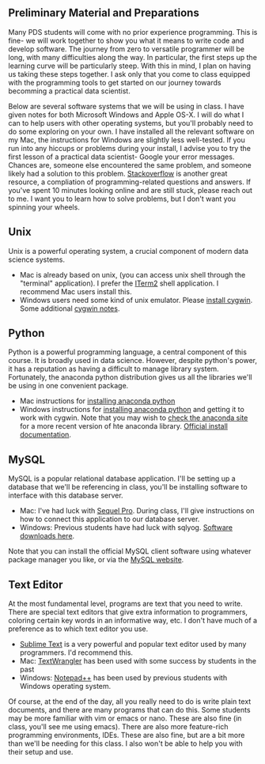 Preliminary Material and Preparations
-------------------------------------

Many PDS students will come with no prior experience programming. This is fine- we
will work together to show you what it means to write code and develop software. The
journey from zero to versatile programmer will be long, with many difficulties along
the way. In particular, the first steps up the learning curve will be particularly
steep. With this in mind, I plan on having us taking these steps together. I ask
only that you come to class equipped with the programming tools to get started
on our journey towards becomming a practical data scientist. 

Below are several software systems that we will be using in class. I have given
notes for both Microsoft Windows and Apple OS-X. I will do what I can to help
users with other operating systems, but you'll probably need to do some exploring
on your own. I have installed all the relevant software on my Mac, the instructions
for Windows are slightly less well-tested. If you run into any hiccups or problems
during your install, I advise you to try the first lesson of a practical data
scientist- Google your error messages. Chances are, someone else encountered the 
same problem, and someone likely had a solution to this problem. [Stackoverflow](stackoverflow.com)
is another great resource, a compliation of programming-related questions and answers.
If you've spent 10 minutes looking online and are still stuck, please reach out to me.
I want you to learn how to solve problems, but I don't want you spinning your 
wheels. 

Unix
----

Unix is a powerful operating system, a crucial component of modern data science systems.

- Mac is already based on unix, (you can access unix shell through the "terminal" application). I prefer the [ITerm2](http://www.iterm2.com/#/section/home) shell application. I recommend Mac users install this.
- Windows users need some kind of unix emulator. Please [install cygwin](http://jattenberg.github.io/PDS-Fall-2013/assets/install/CygwinInstallationGuide.pdf). Some additional [cygwin notes](http://lifehacker.com/179514/geek-to-live--introduction-to-cygwin-part-i).


Python
------

Python is a powerful programming language, a central component of this course. It is broadly used in data science. However, despite python's power, it has a reputation as having a difficult to manage library system. Fortunately, the anaconda python distribution gives us all the libraries we'll be using in one convenient package. 

- Mac instructions for [installing anaconda python](http://docs.continuum.io/anaconda/install.html#mac-install)
- Windows instructions for [installing anaconda python](http://jattenberg.github.io/PDS-Fall-2013/assets/install/AnacondaPythonInstallationGuide.pdf) and getting it to work with cygwin. Note that you may wish to [check the anaconda site](http://continuum.io/downloads) for a more recent version of hte anaconda library.  [Official install documentation](http://docs.continuum.io/anaconda/install.html#windows-install).
 

MySQL
-----

MySQL is a popular relational database application. I'll be setting up a database that we'll be referencing in class, you'll be installing software to interface with this database server. 

- Mac: I've had luck with [Sequel Pro](http://www.sequelpro.com/). During class, I'll give instructions on how to connect this application to our database server.
- Windows: Previous students have had luck with sqlyog. [Software downloads here](https://code.google.com/p/sqlyog/downloads/list). 
 
Note that you can install the official MySQL client software using whatever package manager you like, or via the [MySQL website](http://www.mysql.com/).


Text Editor
-----------

At the most fundamental level, programs are text that you need to write. There are special text editors that give extra information to programmers, coloring certain key words in an informative way, etc. I don't have much of a preference as to which text editor you use. 

- [Sublime Text](http://www.sublimetext.com/) is a very powerful and popular text editor used by many programmers. I'd recommend this.
- Mac: [TextWrangler](http://www.barebones.com/products/textwrangler/) has been used with some success by students in the past
- Windows: [Notepad++](http://notepad-plus-plus.org/) has been used by previous students with Windows operating system.
 

Of course, at the end of the day, all you really need to do is write plain text documents, and there are many programs that can do this. Some students may be more familiar with vim or emacs or nano. These are also fine (in class, you'll see me using emacs). There are also more feature-rich programming environments, IDEs. These are also fine, but are a bit more than we'll be needing for this class. I also won't be able to help you with their setup and use. 


